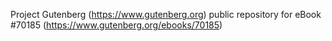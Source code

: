 Project Gutenberg (https://www.gutenberg.org) public repository for
eBook #70185 (https://www.gutenberg.org/ebooks/70185)
